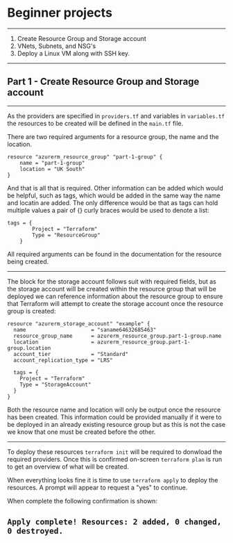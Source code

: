 # Beginner projects
---
1. Create Resource Group and Storage account
2. VNets, Subnets, and NSG's
3. Deploy a Linux VM along with SSH key.
---
## Part 1 - Create Resource Group and Storage account
---
As the providers are specified in `providers.tf` and variables in `variables.tf` the resources to be created will be defined in the `main.tf` file.

There are two required arguments for a resource group, the name and the location.
```
resource "azurerm_resource_group" "part-1-group" {
    name = "part-1-group"
    location = "UK South"
}
```
And that is all that is required. Other information can be added which would be helpful, such as tags, which would be added in the same way the name and locatin are added. The only difference would be that as tags can hold multiple values a pair of {} curly braces would be used to denote a list:
```
tags = {
        Project = "Terraform"
        Type = "ResourceGroup"
    }
```

All required arguments can be found in the documentation for the resource being created.

---
The block for the storage account follows suit with required fields, but as the storage account will be created within the resource group that will be deployed we can reference information about the resource group to ensure that Terraform will attempt to create the storage account once the resource group is created:
```
resource "azurerm_storage_account" "example" {
  name                     = "saname64632685463"
  resource_group_name      = azurerm_resource_group.part-1-group.name
  location                 = azurerm_resource_group.part-1-group.location
  account_tier             = "Standard"
  account_replication_type = "LRS"

  tags = {
    Project = "Terraform"
    Type = "StorageAccount"
  }
}
```

Both the resource name and location will only be output once the resource has been created. This information could be provided manually if it were to be deployed in an already existing resource group but as this is not the case we know that one must be created before the other.

---
To deploy these resources `terraform init` will be required to donwload the required providers. Once this is confirmed on-screen `terraform plan` is run to get an overview of what will be created.

When everything looks fine it is time to use `terraform apply` to deploy the resources. A prompt will appear to request a "yes" to continue.

When complete the following confirmation is shown:

`Apply complete! Resources: 2 added, 0 changed, 0 destroyed.`
---